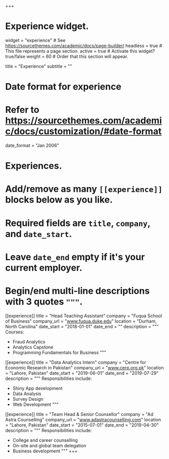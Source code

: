 +++
# Experience widget.
widget = "experience"  # See https://sourcethemes.com/academic/docs/page-builder/
headless = true  # This file represents a page section.
active = true  # Activate this widget? true/false
weight = 60  # Order that this section will appear.

title = "Experience"
subtitle = ""

# Date format for experience
#   Refer to https://sourcethemes.com/academic/docs/customization/#date-format
date_format = "Jan 2006"

# Experiences.
#   Add/remove as many `[[experience]]` blocks below as you like.
#   Required fields are `title`, `company`, and `date_start`.
#   Leave `date_end` empty if it's your current employer.
#   Begin/end multi-line descriptions with 3 quotes `"""`.

[[experience]]
  title = "Head Teaching Assistant"
  company = "Fuqua School of Business"
  company_url = "www.fuqua.duke.edu"
  location = "Durham, North Carolina"
  date_start = "2018-01-01"
  date_end = ""
  description = """
  Courses:
  
  * Fraud Analytics
  * Analytics Capstone
  * Programming Fundamentals for Business
  """

[[experience]]
  title = "Data Analytics Intern"
  company = "Centre for Economic Research in Pakistan"
  company_url = "www.cerp.org.pk"
  location = "Lahore, Pakistan"
  date_start = "2019-06-01"
  date_end = "2019-07-29"
  description = """
  Responsibilities include:
  
  * Shiny App development
  * Data Analysis
  * Survey Design
  * Web Development
  """
  
[[experience]]
  title = "Team Head & Senior Counsellor"
  company = "Ad Astra Counselling"
  company_url = "www.adastracounselling.com"
  location = "Lahore, Pakistan"
  date_start = "2015-07-01"
  date_end = "2019-04-30"
  description = """
  Responsibilities include:
  
  * College and career counselling
  * On-site and global team delegation
  * Business development
  """
+++
